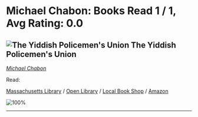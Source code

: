 # Michael Chabon:  Books Read 1 / 1, Avg Rating: 0.0 

## ![The Yiddish Policemen's Union](https://covers.openlibrary.org/b/id/12745258-M.jpg) The Yiddish Policemen's Union
*[Michael Chabon](../authors/MichaelChabon)*

Read: 

[Massachusetts Library](https://library.minlib.net/search/i=9780061493607) / [Open Library](https://openlibrary.org/isbn/9780061493607) / [Local Book Shop](https://bookshop.org/book/9780061493607) / [Amazon](https://amazon.com/dp/7508690389)

![100%](https://geps.dev/progress/100) 



---
